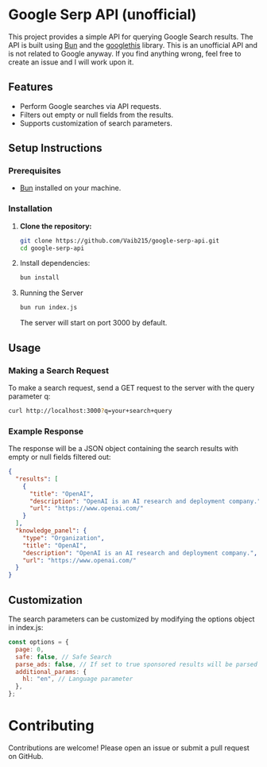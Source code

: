 # Google Serp API (unofficial)

This project provides a simple API for querying Google Search results. The API is built using [Bun](https://bun.sh/) and the [googlethis](https://www.npmjs.com/package/googlethis) library. This is an unofficial API and is not related to Google anyway. If you find anything wrong, feel free to create an issue and I will work upon it.

## Features

- Perform Google searches via API requests.
- Filters out empty or null fields from the results.
- Supports customization of search parameters.

## Setup Instructions

### Prerequisites

- [Bun](https://bun.sh/) installed on your machine.

### Installation

1. **Clone the repository:**

   ```sh
   git clone https://github.com/Vaib215/google-serp-api.git
   cd google-serp-api
   ```
2. Install dependencies:

    ```sh
    bun install
    ```
3. Running the Server

    ```sh
    bun run index.js
    ```
    The server will start on port 3000 by default.

## Usage
### Making a Search Request

To make a search request, send a GET request to the server with the query parameter q:

```sh
curl http://localhost:3000?q=your+search+query
```

### Example Response
The response will be a JSON object containing the search results with empty or null fields filtered out:

```json
{
  "results": [
    {
      "title": "OpenAI",
      "description": "OpenAI is an AI research and deployment company.",
      "url": "https://www.openai.com/"
    }
  ],
  "knowledge_panel": {
    "type": "Organization",
    "title": "OpenAI",
    "description": "OpenAI is an AI research and deployment company.",
    "url": "https://www.openai.com/"
  }
}
```


## Customization

The search parameters can be customized by modifying the options object in index.js:

```js
const options = {
  page: 0,
  safe: false, // Safe Search
  parse_ads: false, // If set to true sponsored results will be parsed
  additional_params: {
    hl: "en", // Language parameter
  },
};
```

# Contributing

Contributions are welcome! Please open an issue or submit a pull request on GitHub.


